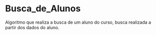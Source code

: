 # Busca_de_Alunos
 Algoritmo que realiza a busca de um aluno do curso, busca realizada a partir dos dados do aluno.
